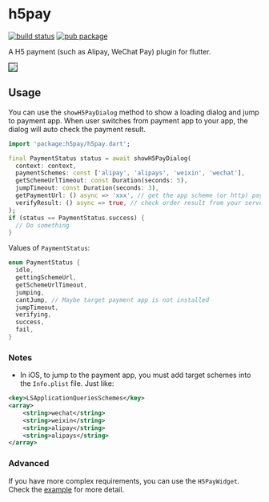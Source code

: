 # h5pay
[![build status](https://api.travis-ci.com/nekocode/h5pay-flutter.svg)](https://travis-ci.com/nekocode/h5pay-flutter)
[![pub package](https://img.shields.io/pub/v/h5pay.svg)](https://pub.dev/packages/h5pay)

A H5 payment (such as Alipay, WeChat Pay) plugin for flutter.

<kbd><img border="1" src="https://github.com/nekocode/h5pay-flutter/blob/master/image/screenshot.gif?raw=true"></img></kbd>

## Usage

You can use the `showH5PayDialog` method to show a loading dialog and jump to payment app. When user switches from payment app to your app, the dialog will auto check the payment result.

```dart
import 'package:h5pay/h5pay.dart';

final PaymentStatus status = await showH5PayDialog(
  context: context,
  paymentSchemes: const ['alipay', 'alipays', 'weixin', 'wechat'], 
  getSchemeUrlTimeout: const Duration(seconds: 5),
  jumpTimeout: const Duration(seconds: 3),
  getPaymentUrl: () async => 'xxx', // get the app scheme (or http) payment url from your server
  verifyResult: () async => true, // check order result from your server
);
if (status == PaymentStatus.success) {
  // Do something
}
```

Values of `PaymentStatus`:

```dart
enum PaymentStatus {
  idle,
  gettingSchemeUrl,
  getSchemeUrlTimeout,
  jumping,
  cantJump, // Maybe target payment app is not installed
  jumpTimeout,
  verifying,
  success,
  fail,
}
```

### Notes

* In iOS, to jump to the payment app, you must add target schemes into the `Info.plist` file. Just like:

```xml
<key>LSApplicationQueriesSchemes</key>
<array>
	<string>wechat</string>
	<string>weixin</string>
	<string>alipay</string>
	<string>alipays</string>
</array>
```

### Advanced

If you have more complex requirements, you can use the `H5PayWidget`. Check the [example](example) for more detail.

